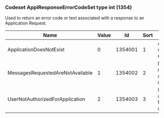 ### Codeset ApplResponseErrorCodeSet type int (1354)

Used to return an error code or text associated with a response to an Application Request.

| Name                             | Value | Id      | Sort | Synopsis                             |
|----------------------------------|-------|---------|------|--------------------------------------|
| ApplicationDoesNotExist          | 0     | 1354001 | 1    | Application does not exist           |
| MessagesRequestedAreNotAvailable | 1     | 1354002 | 2    | Messages requested are not available |
| UserNotAuthorizedForApplication  | 2     | 1354003 | 3    | User not authorized for application  |

